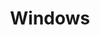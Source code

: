 ---
title: Windows
description: A description of this category
image:

# Badge style
style:
    background: "#4f6cff"
    color: "#fff"
---